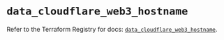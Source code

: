 # `data_cloudflare_web3_hostname`

Refer to the Terraform Registry for docs: [`data_cloudflare_web3_hostname`](https://registry.terraform.io/providers/cloudflare/cloudflare/5.2.0/docs/data-sources/web3_hostname).
